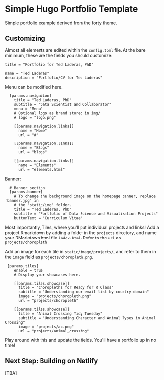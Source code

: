 # Simple Hugo Portfolio Template

Simple portfolio example derived from the forty theme.

## Customizing

Almost all elements are edited within the `config.toml` file. At the bare minimum, these are the fields you should customize:

```
title = "Portfolio for Ted Laderas, PhD"
```

```
name = "Ted Laderas"
description = "Portfolio/CV for Ted Laderas"
```

Menu can be modified here.

```
  [params.navigation]
    title = "Ted Laderas, PhD"
    subtitle = "Data Scientist and Collaborator"
    menu = "Menu"
    # Optional logo as brand stored in img/
    # logo = "logo.png"

    [[params.navigation.links]]
      name = "Home"
      url = "#"

    [[params.navigation.links]]
      name = "Blogs"
      url = "blogs"

    [[params.navigation.links]]
      name = "Elements"
      url = "elements.html"

```

Banner: 

```
  # Banner section
  [params.banner]
    # To change the background image on the homepage banner, replace 'banner.jpg' in
    # the 'static/img' folder.
    title = "Ted Laderas, PhD"
    subtitle = "Portfolio of Data Science and Visualization Projects"
    buttonText = "Curriculum Vitae"

```

Most importantly, Tiles, where you'll put individual projects and links! Add a project Rmarkdown by adding a folder in the `projects` directory, and name your 
RMarkdown html file `index.html`. Refer to the `url` as `projects/choropleth`

Add an image for each tile in `static/image/projects/`, and refer to them in the `image` field as `projects/choropleth.png`.

```
 [params.tiles]
    enable = true
    # Display your showcases here.
    
    [[params.tiles.showcase]]
      title = "Choropleths for Ready for R Class"
      subtitle = "Understanding our email list by country domain"
      image = "projects/choropleth.png"
      url = "projects/choropleth"

    [[params.tiles.showcase]]
      title = "Animal Crossing Tidy Tuesday"
      subtitle = "Understanding Character and Animal Types in Animal Crossing"
      image = "projects/ac.png"
      url = "projects/animal_crossing"
```

Play around with this and update the fields. You'll have a portfolio up in no time!

## Next Step: Building on Netlify

[TBA]
